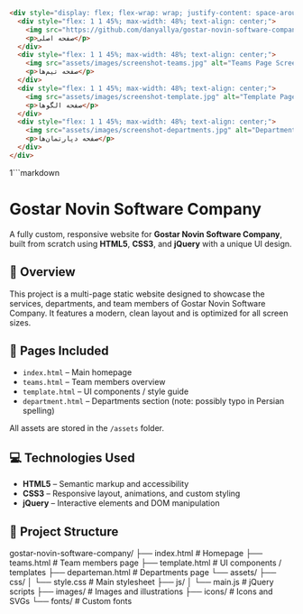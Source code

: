 ```html
<div style="display: flex; flex-wrap: wrap; justify-content: space-around; gap: 10px;">
  <div style="flex: 1 1 45%; max-width: 48%; text-align: center;">
    <img src="https://github.com/danyallya/gostar-novin-software-company/blob/master/template/1.jpg" alt="Homepage Screenshot" width="100%">
    <p>صفحه اصلی</p>
  </div>
  <div style="flex: 1 1 45%; max-width: 48%; text-align: center;">
    <img src="assets/images/screenshot-teams.jpg" alt="Teams Page Screenshot" width="100%">
    <p>صفحه تیم‌ها</p>
  </div>
  <div style="flex: 1 1 45%; max-width: 48%; text-align: center;">
    <img src="assets/images/screenshot-template.jpg" alt="Template Page Screenshot" width="100%">
    <p>صفحه الگوها</p>
  </div>
  <div style="flex: 1 1 45%; max-width: 48%; text-align: center;">
    <img src="assets/images/screenshot-departments.jpg" alt="Departments Page Screenshot" width="100%">
    <p>صفحه دپارتمان‌ها</p>
  </div>
</div>

```

1```markdown
# Gostar Novin Software Company

A fully custom, responsive website for **Gostar Novin Software Company**, built from scratch using **HTML5**, **CSS3**, and **jQuery** with a unique UI design.

## 💼 Overview
This project is a multi-page static website designed to showcase the services, departments, and team members of Gostar Novin Software Company. It features a modern, clean layout and is optimized for all screen sizes.

## 📄 Pages Included
- `index.html` – Main homepage
- `teams.html` – Team members overview
- `template.html` – UI components / style guide
- `department.html` – Departments section (note: possibly typo in Persian spelling)

All assets are stored in the `/assets` folder.

## 💻 Technologies Used
- **HTML5** – Semantic markup and accessibility
- **CSS3** – Responsive layout, animations, and custom styling
- **jQuery** – Interactive elements and DOM manipulation

## 📁 Project Structure
gostar-novin-software-company/
├── index.html # Homepage
├── teams.html # Team members page
├── template.html # UI components / templates
├── departeman.html # Departments page
└── assets/
├── css/
│ └── style.css # Main stylesheet
├── js/
│ └── main.js # jQuery scripts
├── images/ # Images and illustrations
├── icons/ # Icons and SVGs
└── fonts/ # Custom fonts
```